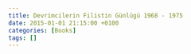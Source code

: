 ```yaml
---
title: Devrimcilerin Filistin Günlügü 1968 - 1975
date: 2015-01-01 21:15:00 +0100
categories: [Books]
tags: []
---
```


